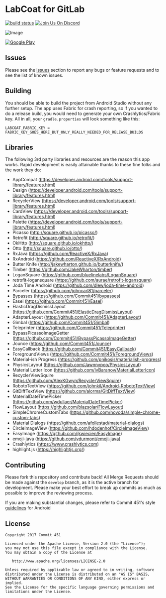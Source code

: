 # LabCoat for GitLab

[![build status](https://gitlab.com/Commit451/LabCoat/badges/master/build.svg)](https://gitlab.com/Commit451/LabCoat/commits/master) [![Join Us On Discord](https://img.shields.io/badge/Discord-LabCoat-blue.svg)](https://discord.gg/SDxsaKE)

![Image](https://gitlab.com/Commit451/LabCoat/raw/master/art/screenshot-1.png)

[![Google Play](https://gitlab.com/Commit451/LabCoat/raw/master/art/google-play-badge.png)](https://play.google.com/store/apps/details?id=com.commit451.gitlab)

## Issues
Please see the [issues](https://gitlab.com/Commit451/LabCoat/issues) section to report any bugs or feature requests and to see the list of known issues.

## Building
You should be able to build the project from Android Studio without any further setup. The app uses Fabric for crash reporting, so if you wanted to do a release build, you would need to generate your own Crashlytics/Fabric key. All in all, your `gradle.properties` will look something like this:
```Gradle
LABCOAT_FABRIC_KEY = FABRIC_KEY_GOES_HERE_BUT_ONLY_REALLY_NEEDED_FOR_RELEASE_BUILDS
```
## Libraries
The following 3rd party libraries and resources are the reason this app works. Rapid development is easily attainable thanks to these fine folks and the work they do:

- AppCompat (https://developer.android.com/tools/support-library/features.html)
- Design (https://developer.android.com/tools/support-library/features.html)
- RecyclerView (https://developer.android.com/tools/support-library/features.html)
- CardView (https://developer.android.com/tools/support-library/features.html)
- Palette (https://developer.android.com/tools/support-library/features.html)
- Picasso (http://square.github.io/picasso/)
- Retrofit (http://square.github.io/retrofit/)
- OkHttp (http://square.github.io/okhttp/)
- Otto (http://square.github.io/otto/)
- RxJava (https://github.com/ReactiveX/RxJava)
- RxAndroid (https://github.com/ReactiveX/RxAndroid)
- Butter Knife (http://jakewharton.github.io/butterknife/)
- Timber (https://github.com/JakeWharton/timber)
- LoganSquare (https://github.com/bluelinelabs/LoganSquare)
- retrofit-logansquare (https://github.com/aurae/retrofit-logansquare)
- Joda Time Android (https://github.com/dlew/joda-time-android)
- Parceler (https://github.com/johncarl81/parceler)
- Bypasses (https://github.com/Commit451/bypasses)
- Easel (https://github.com/Commit451/Easel)
- ElasticDragDismissLayout (https://github.com/Commit451/ElasticDragDismissLayout)
- AdapterLayout (https://github.com/Commit451/AdapterLayout)
- Gimbal (https://github.com/Commit451/Gimbal)
- Teleprinter (https://github.com/Commit451/Teleprinter)
- BypassPicassoImageGetter (https://github.com/Commit451/BypassPicassoImageGetter)
- Jounce (https://github.com/Commit451/Jounce)
- EasyCallback (https://github.com/Commit451/EasyCallback)
- ForegroundViews (https://github.com/Commit451/ForegroundViews)
- Material-ish Progress (https://github.com/pnikosis/materialish-progress)
- PhysicsLayout (https://github.com/Jawnnypoo/PhysicsLayout)
- Material Letter Icon (https://github.com/IvBaranov/MaterialLetterIcon)
- RecyclerViewSquire (https://github.com/AlexKGwyn/RecyclerViewSquire)
- RobotoTextView (https://github.com/johnkil/Android-RobotoTextView)
- GitDiffTextView (https://github.com/alorma/GitDiffTextView)
- MaterialDateTimePicker (https://github.com/wdullaer/MaterialDateTimePicker)
- FlowLayout (https://github.com/blazsolar/FlowLayout)
- SimpleChromeCustomTabs (https://github.com/novoda/simple-chrome-custom-tabs)
- Material Dialogs (https://github.com/afollestad/material-dialogs)
- CircleImageView (https://github.com/hdodenhof/CircleImageView)
- EasyImage (https://github.com/jkwiecien/EasyImage)
- emoji-java (https://github.com/vdurmont/emoji-java)
- Crashlytics (https://www.crashlytics.com)
- highlight.js (https://highlightjs.org/)

## Contributing
Please fork this repository and contribute back! All Merge Requests should be made against the `develop` branch, as it is the active branch for development. Please make your best effort to break up commits as much as possible to improve the reviewing process.

If you are making substantial changes, please refer to Commit 451's style [guidelines](https://github.com/Commit451/guidelines) for Android

License
--------

    Copyright 2017 Commit 451

    Licensed under the Apache License, Version 2.0 (the "License");
    you may not use this file except in compliance with the License.
    You may obtain a copy of the License at

       http://www.apache.org/licenses/LICENSE-2.0

    Unless required by applicable law or agreed to in writing, software
    distributed under the License is distributed on an "AS IS" BASIS,
    WITHOUT WARRANTIES OR CONDITIONS OF ANY KIND, either express or implied.
    See the License for the specific language governing permissions and
    limitations under the License.